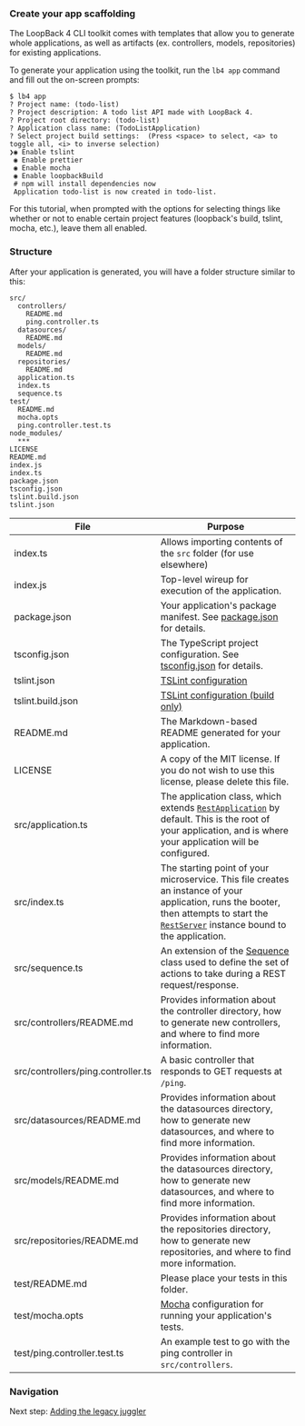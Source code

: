 ### Create your app scaffolding

The LoopBack 4 CLI toolkit comes with templates that allow you to generate whole
applications, as well as artifacts (ex. controllers, models, repositories) for
existing applications.

To generate your application using the toolkit, run the `lb4 app` command and
fill out the on-screen prompts:

```
$ lb4 app
? Project name: (todo-list)
? Project description: A todo list API made with LoopBack 4.
? Project root directory: (todo-list)
? Application class name: (TodoListApplication)
? Select project build settings:  (Press <space> to select, <a> to toggle all, <i> to inverse selection)
❯◉ Enable tslint
 ◉ Enable prettier
 ◉ Enable mocha
 ◉ Enable loopbackBuild
 # npm will install dependencies now
 Application todo-list is now created in todo-list.
```

For this tutorial, when prompted with the options for selecting things like
whether or not to enable certain project features (loopback's build, tslint,
mocha, etc.), leave them all enabled.

### Structure

After your application is generated, you will have a folder structure similar to
this:

```
src/
  controllers/
    README.md
    ping.controller.ts
  datasources/
    README.md
  models/
    README.md
  repositories/
    README.md
  application.ts
  index.ts
  sequence.ts
test/
  README.md
  mocha.opts
  ping.controller.test.ts
node_modules/
  ***
LICENSE
README.md
index.js
index.ts
package.json
tsconfig.json
tslint.build.json
tslint.json
```

| File                               | Purpose                                                                                                                                                                                                                                               |
| ---------------------------------- | ----------------------------------------------------------------------------------------------------------------------------------------------------------------------------------------------------------------------------------------------------- |
| index.ts                           | Allows importing contents of the `src` folder (for use elsewhere)                                                                                                                                                                                     |
| index.js                           | Top-level wireup for execution of the application.                                                                                                                                                                                                    |
| package.json                       | Your application's package manifest. See [package.json](https://docs.npmjs.com/files/package.json) for details.                                                                                                                                       |
| tsconfig.json                      | The TypeScript project configuration. See [tsconfig.json](http://www.typescriptlang.org/docs/handbook/tsconfig-json.html) for details.                                                                                                                |
| tslint.json                        | [TSLint configuration](https://palantir.github.io/tslint/usage/tslint-json/)                                                                                                                                                                          |
| tslint.build.json                  | [TSLint configuration (build only)](https://palantir.github.io/tslint/usage/tslint-json/)                                                                                                                                                             |
| README.md                          | The Markdown-based README generated for your application.                                                                                                                                                                                             |
| LICENSE                            | A copy of the MIT license. If you do not wish to use this license, please delete this file.                                                                                                                                                           |
| src/application.ts                 | The application class, which extends [`RestApplication`](http://apidocs.strongloop.com/@loopback%2frest/#RestApplication) by default. This is the root of your application, and is where your application will be configured.                         |
| src/index.ts                       | The starting point of your microservice. This file creates an instance of your application, runs the booter, then attempts to start the [`RestServer`](http://apidocs.strongloop.com/@loopback%2frest/#RestServer) instance bound to the application. |
| src/sequence.ts                    | An extension of the [Sequence](http://loopback.io/doc/en/lb4/Sequence.html) class used to define the set of actions to take during a REST request/response.                                                                                           |
| src/controllers/README.md          | Provides information about the controller directory, how to generate new controllers, and where to find more information.                                                                                                                             |
| src/controllers/ping.controller.ts | A basic controller that responds to GET requests at `/ping`.                                                                                                                                                                                          |
| src/datasources/README.md          | Provides information about the datasources directory, how to generate new datasources, and where to find more information.                                                                                                                            |
| src/models/README.md               | Provides information about the datasources directory, how to generate new datasources, and where to find more information.                                                                                                                            |
| src/repositories/README.md         | Provides information about the repositories directory, how to generate new repositories, and where to find more information.                                                                                                                          |
| test/README.md                     | Please place your tests in this folder.                                                                                                                                                                                                               |
| test/mocha.opts                    | [Mocha](https://mochajs.org/) configuration for running your application's tests.                                                                                                                                                                     |
| test/ping.controller.test.ts       | An example test to go with the ping controller in `src/controllers`.                                                                                                                                                                                  |

### Navigation

Next step: [Adding the legacy juggler](juggler.md)
